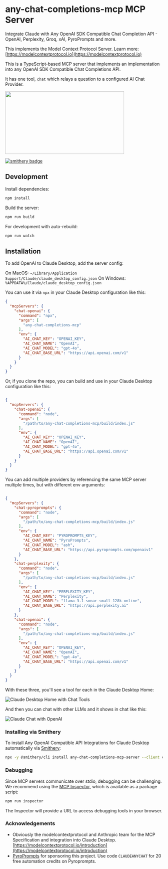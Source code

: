 # any-chat-completions-mcp MCP Server


Integrate Claude with Any OpenAI SDK Compatible Chat Completion API - OpenAI, Perplexity, Groq, xAI, PyroPrompts and more.

This implements the Model Context Protocol Server. Learn more: [https://modelcontextprotocol.io](https://modelcontextprotocol.io)

This is a TypeScript-based MCP server that implements an implementation into any OpenAI SDK Compatible Chat Completions API.

It has one tool, `chat` which relays a question to a configured AI Chat Provider.


<a href="https://glama.ai/mcp/servers/nuksdrfb55"><img width="380" height="200" src="https://glama.ai/mcp/servers/nuksdrfb55/badge" /></a>

[![smithery badge](https://smithery.ai/badge/any-chat-completions-mcp-server)](https://smithery.ai/server/any-chat-completions-mcp-server)

## Development

Install dependencies:
```bash
npm install
```

Build the server:
```bash
npm run build
```

For development with auto-rebuild:
```bash
npm run watch
```

## Installation

To add OpenAI to Claude Desktop, add the server config:

On MacOS: `~/Library/Application Support/Claude/claude_desktop_config.json`
On Windows: `%APPDATA%/Claude/claude_desktop_config.json`


You can use it via `npx` in your Claude Desktop configuration like this:

```json
{
  "mcpServers": {
    "chat-openai": {
      "command": "npx",
      "args": [
        "any-chat-completions-mcp"
      ],
      "env": {
        "AI_CHAT_KEY": "OPENAI_KEY",
        "AI_CHAT_NAME": "OpenAI",
        "AI_CHAT_MODEL": "gpt-4o",
        "AI_CHAT_BASE_URL": "https://api.openai.com/v1"
      }
    }
  }
}
```


Or, if you clone the repo, you can build and use in your Claude Desktop configuration like this:


```json

{
  "mcpServers": {
    "chat-openai": {
      "command": "node",
      "args": [
        "/path/to/any-chat-completions-mcp/build/index.js"
      ],
      "env": {
        "AI_CHAT_KEY": "OPENAI_KEY",
        "AI_CHAT_NAME": "OpenAI",
        "AI_CHAT_MODEL": "gpt-4o",
        "AI_CHAT_BASE_URL": "https://api.openai.com/v1"
      }
    }
  }
}
```

You can add multiple providers by referencing the same MCP server multiple times, but with different env arguments:

```json

{
  "mcpServers": {
    "chat-pyroprompts": {
      "command": "node",
      "args": [
        "/path/to/any-chat-completions-mcp/build/index.js"
      ],
      "env": {
        "AI_CHAT_KEY": "PYROPROMPTS_KEY",
        "AI_CHAT_NAME": "PyroPrompts",
        "AI_CHAT_MODEL": "ash",
        "AI_CHAT_BASE_URL": "https://api.pyroprompts.com/openaiv1"
      }
    },
    "chat-perplexity": {
      "command": "node",
      "args": [
        "/path/to/any-chat-completions-mcp/build/index.js"
      ],
      "env": {
        "AI_CHAT_KEY": "PERPLEXITY_KEY",
        "AI_CHAT_NAME": "Perplexity",
        "AI_CHAT_MODEL": "llama-3.1-sonar-small-128k-online",
        "AI_CHAT_BASE_URL": "https://api.perplexity.ai"
      }
    },
    "chat-openai": {
      "command": "node",
      "args": [
        "/path/to/any-chat-completions-mcp/build/index.js"
      ],
      "env": {
        "AI_CHAT_KEY": "OPENAI_KEY",
        "AI_CHAT_NAME": "OpenAI",
        "AI_CHAT_MODEL": "gpt-4o",
        "AI_CHAT_BASE_URL": "https://api.openai.com/v1"
      }
    }
  }
}
```

With these three, you'll see a tool for each in the Claude Desktop Home:

![Claude Desktop Home with Chat Tools](img/claude_desktop_home.png)

And then you can chat with other LLMs and it shows in chat like this:

![Claude Chat with OpenAI](img/claude_chat_openai.png)



### Installing via Smithery

To install Any OpenAI Compatible API Integrations for Claude Desktop automatically via [Smithery](https://smithery.ai/server/any-chat-completions-mcp-server):

```bash
npx -y @smithery/cli install any-chat-completions-mcp-server --client claude
```

### Debugging

Since MCP servers communicate over stdio, debugging can be challenging. We recommend using the [MCP Inspector](https://github.com/modelcontextprotocol/inspector), which is available as a package script:

```bash
npm run inspector
```

The Inspector will provide a URL to access debugging tools in your browser.

### Acknowledgements

- Obviously the modelcontextprotocol and Anthropic team for the MCP Specification and integration into Claude Desktop. [https://modelcontextprotocol.io/introduction](https://modelcontextprotocol.io/introduction)
- [PyroPrompts](https://pyroprompts.com?ref=github-any-chat-completions-mcp) for sponsoring this project. Use code `CLAUDEANYCHAT` for 20 free automation credits on Pyroprompts.
